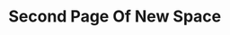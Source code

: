 # Second Page Of New Space

<figure><img src="https://images.unsplash.com/photo-1703375746454-820bcd0df57f?crop=entropy&#x26;cs=srgb&#x26;fm=jpg&#x26;ixid=M3wxOTcwMjR8MHwxfHJhbmRvbXx8fHx8fHx8fDE3MDYyODAwOTh8&#x26;ixlib=rb-4.0.3&#x26;q=85" alt=""><figcaption></figcaption></figure>
